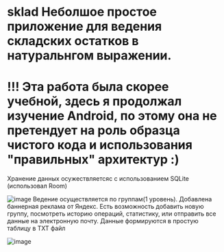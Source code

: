 # sklad  Неболшое простое приложение для ведения складских остатков в натуральнгом выражении. 

# !!! Эта работа была скорее учебной, здесь я продолжал изучение Android, по этому она не претендует на роль образца чистого кода и использования "правильных" архитектур :)

Хранение данных осужествляетсяс с использованием SQLite (использовал Room)

![image](https://github.com/77onix77/sklad/assets/85481924/fcc1ae1b-d3db-47c1-990f-8da0560f8094)
Ведение осуществляется по группам(1 уровень). Добавлена баннерная реклама от Яндекс.
Есть возможность добавить новую группу, посмотреть историю операций, статистику, или отправить все данные на электронную почту. Данные формируются в простую таблицу в TXT файл

![image](https://github.com/77onix77/sklad/assets/85481924/928f0e09-b8b5-4a62-8947-1862e1d3dd9c)

